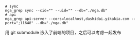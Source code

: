 ```shell
# sync 
nga_grep sync --cid="" --uid="" --db="./nga.db" 
# api
nga_grep api-server --cors=localhost,dashidai.yikakia.com --port=";11648" --db="./nga.db"
```

用 git submodule 嵌入了前端的项目，之后可以考虑一起发布